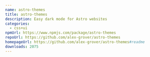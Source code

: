 ```yaml
---
name: astro-themes
title: astro-themes
description: Easy dark mode for Astro websites
categories:
  - css+ui
npmUrl: https://www.npmjs.com/package/astro-themes
repoUrl: https://github.com/alex-grover/astro-themes
homepageUrl: https://github.com/alex-grover/astro-themes#readme
downloads: 2075
---
```

